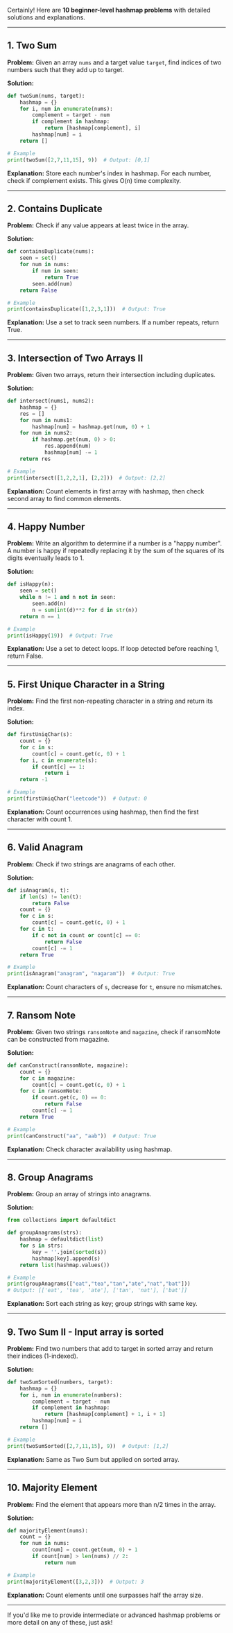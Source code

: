 Certainly! Here are **10 beginner-level hashmap problems** with detailed solutions and explanations.

---

## 1. Two Sum

**Problem:**
Given an array `nums` and a target value `target`, find indices of two numbers such that they add up to target.

**Solution:**

```python
def twoSum(nums, target):
    hashmap = {}
    for i, num in enumerate(nums):
        complement = target - num
        if complement in hashmap:
            return [hashmap[complement], i]
        hashmap[num] = i
    return []

# Example
print(twoSum([2,7,11,15], 9))  # Output: [0,1]
```

**Explanation:**
Store each number's index in hashmap. For each number, check if complement exists. This gives O(n) time complexity.

---

## 2. Contains Duplicate

**Problem:**
Check if any value appears at least twice in the array.

**Solution:**

```python
def containsDuplicate(nums):
    seen = set()
    for num in nums:
        if num in seen:
            return True
        seen.add(num)
    return False

# Example
print(containsDuplicate([1,2,3,1]))  # Output: True
```

**Explanation:**
Use a set to track seen numbers. If a number repeats, return True.

---

## 3. Intersection of Two Arrays II

**Problem:**
Given two arrays, return their intersection including duplicates.

**Solution:**

```python
def intersect(nums1, nums2):
    hashmap = {}
    res = []
    for num in nums1:
        hashmap[num] = hashmap.get(num, 0) + 1
    for num in nums2:
        if hashmap.get(num, 0) > 0:
            res.append(num)
            hashmap[num] -= 1
    return res

# Example
print(intersect([1,2,2,1], [2,2]))  # Output: [2,2]
```

**Explanation:**
Count elements in first array with hashmap, then check second array to find common elements.

---

## 4. Happy Number

**Problem:**
Write an algorithm to determine if a number is a "happy number". A number is happy if repeatedly replacing it by the sum of the squares of its digits eventually leads to 1.

**Solution:**

```python
def isHappy(n):
    seen = set()
    while n != 1 and n not in seen:
        seen.add(n)
        n = sum(int(d)**2 for d in str(n))
    return n == 1

# Example
print(isHappy(19))  # Output: True
```

**Explanation:**
Use a set to detect loops. If loop detected before reaching 1, return False.

---

## 5. First Unique Character in a String

**Problem:**
Find the first non-repeating character in a string and return its index.

**Solution:**

```python
def firstUniqChar(s):
    count = {}
    for c in s:
        count[c] = count.get(c, 0) + 1
    for i, c in enumerate(s):
        if count[c] == 1:
            return i
    return -1

# Example
print(firstUniqChar("leetcode"))  # Output: 0
```

**Explanation:**
Count occurrences using hashmap, then find the first character with count 1.

---

## 6. Valid Anagram

**Problem:**
Check if two strings are anagrams of each other.

**Solution:**

```python
def isAnagram(s, t):
    if len(s) != len(t):
        return False
    count = {}
    for c in s:
        count[c] = count.get(c, 0) + 1
    for c in t:
        if c not in count or count[c] == 0:
            return False
        count[c] -= 1
    return True

# Example
print(isAnagram("anagram", "nagaram"))  # Output: True
```

**Explanation:**
Count characters of `s`, decrease for `t`, ensure no mismatches.

---

## 7. Ransom Note

**Problem:**
Given two strings `ransomNote` and `magazine`, check if ransomNote can be constructed from magazine.

**Solution:**

```python
def canConstruct(ransomNote, magazine):
    count = {}
    for c in magazine:
        count[c] = count.get(c, 0) + 1
    for c in ransomNote:
        if count.get(c, 0) == 0:
            return False
        count[c] -= 1
    return True

# Example
print(canConstruct("aa", "aab"))  # Output: True
```

**Explanation:**
Check character availability using hashmap.

---

## 8. Group Anagrams

**Problem:**
Group an array of strings into anagrams.

**Solution:**

```python
from collections import defaultdict

def groupAnagrams(strs):
    hashmap = defaultdict(list)
    for s in strs:
        key = ''.join(sorted(s))
        hashmap[key].append(s)
    return list(hashmap.values())

# Example
print(groupAnagrams(["eat","tea","tan","ate","nat","bat"]))
# Output: [['eat', 'tea', 'ate'], ['tan', 'nat'], ['bat']]
```

**Explanation:**
Sort each string as key; group strings with same key.

---

## 9. Two Sum II - Input array is sorted

**Problem:**
Find two numbers that add to target in sorted array and return their indices (1-indexed).

**Solution:**

```python
def twoSumSorted(numbers, target):
    hashmap = {}
    for i, num in enumerate(numbers):
        complement = target - num
        if complement in hashmap:
            return [hashmap[complement] + 1, i + 1]
        hashmap[num] = i
    return []

# Example
print(twoSumSorted([2,7,11,15], 9))  # Output: [1,2]
```

**Explanation:**
Same as Two Sum but applied on sorted array.

---

## 10. Majority Element

**Problem:**
Find the element that appears more than n/2 times in the array.

**Solution:**

```python
def majorityElement(nums):
    count = {}
    for num in nums:
        count[num] = count.get(num, 0) + 1
        if count[num] > len(nums) // 2:
            return num

# Example
print(majorityElement([3,2,3]))  # Output: 3
```

**Explanation:**
Count elements until one surpasses half the array size.

---

If you'd like me to provide intermediate or advanced hashmap problems or more detail on any of these, just ask!
